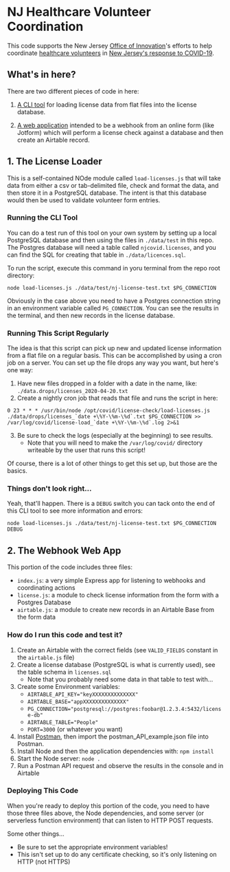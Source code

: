 # NJ Healthcare Volunteer Coordination

This code supports the New Jersey [Office of Innovation](https://innovation.nj.gov/)'s efforts to help coordinate [healthcare volunteers](https://covid19.nj.gov/volunteer) in [New Jersey's response to COVID-19](https://covid19.nj.gov).


## What's in here?

There are two different pieces of code in here:

1. [A CLI tool](#1-the-license-loader) for loading license data from flat files into the license database.

2. [A web application](#2-the-webhook-web-app) intended to be a webhook from an online form (like Jotform) which will perform a license check against a database and then create an Airtable record.


## 1. The License Loader

This is a self-contained NOde module called `load-licenses.js` that will take data from either a csv or tab-delimited file, check and format the data, and then store it in a PostgreSQL database. The intent is that this database would then be used to validate volunteer form entries.

### Running the CLI Tool

You can do a test run of this tool on your own system by setting up a local PostgreSQL database and then using the files in `./data/test` in this repo. The Postgres database will need a table called `njcovid.licenses`, and you can find the SQL for creating that table in `./data/licences.sql`.

To run the script, execute this command in yoru terminal from the repo root directory:

`node load-licenses.js ./data/test/nj-license-test.txt $PG_CONNECTION`

Obviously in the case above you need to have a Postgres connection string in an environment variable called `PG_CONNECTION`. You can see the results in the terminal, and then new records in the license database.

### Running This Script Regularly

The idea is that this script can pick up new and updated license information from a flat file on a regular basis. This can be accomplished by using a cron job on a server. You can set up the file drops any way you want, but here's one way:

1. Have new files dropped in a folder with a date in the name, like: `./data.drops/licenses_2020-04-20.txt`
2. Create a nightly cron job that reads that file and runs the script in here:  
```
0 23 * * * /usr/bin/node /opt/covid/license-check/load-licenses.js ./data/drops/licenses_`date +\%Y-\%m-\%d`.txt $PG_CONNECTION >> /var/log/covid/license-load_`date +\%Y-\%m-\%d`.log 2>&1
```
3. Be sure to check the logs (especially at the beginning) to see results.
    * Note that you will need to make the `/var/log/covid/` directory writeable by the user that runs this script!

Of course, there is a lot of other things to get this set up, but those are the basics.

### Things don't look right...

Yeah, that'll happen. There is a `DEBUG` switch you can tack onto the end of this CLI tool to see more information and errors:

`node load-licenses.js ./data/test/nj-license-test.txt $PG_CONNECTION DEBUG`


## 2. The Webhook Web App

This portion of the code includes three files:
* `index.js`: a very simple Express app for listening to webhooks and coordinating actions
* `license.js`: a module to check license information from the form with a Postgres Database
* `airtable.js`: a module to create new records in an Airtable Base from the form data

### How do I run this code and test it?

1. Create an Airtable with the correct fields (see `VALID_FIELDS` constant in the `airtable.js` file)
2. Create a license database (PostgreSQL is what is currently used), see the table schema in `licenses.sql`
    * Note that you probably need some data in that table to test with...
3. Create some Environment variables:
    * `AIRTABLE_API_KEY="keyXXXXXXXXXXXXXX"`
    * `AIRTABLE_BASE="appXXXXXXXXXXXXXX"`
    * `PG_CONNECTION="postgresql://postgres:foobar@1.2.3.4:5432/license-db"`
    * `AIRTABLE_TABLE="People"`
    * `PORT=3000`  (or whatever you want)
4. Install [Postman](https://www.postman.com/), then import the postman_API_example.json file into Postman.
5. Install Node and then the application dependencies with: `npm install`
6. Start the Node server: `node .`
7. Run a Postman API request and observe the results in the console and in Airtable

### Deploying This Code

When you're ready to deploy this portion of the code, you need to have those three files above, the Node dependencies, and some server (or serverless function environment) that can listen to HTTP POST requests.

Some other things...
* Be sure to set the appropriate environment variables!
* This isn't set up to do any certificate checking, so it's only listening on HTTP (not HTTPS)
